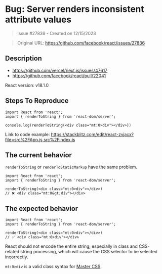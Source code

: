 # Bug: Server renders inconsistent attribute values

> Issue #27836 - Created on 12/15/2023

> Original URL: https://github.com/facebook/react/issues/27836

## Description

- https://github.com/vercel/next.js/issues/47617
- https://github.com/facebook/react/pull/22041

<!--
  Please provide a clear and concise description of what the bug is. Include
  screenshots if needed. Please test using the latest version of the relevant
  React packages to make sure your issue has not already been fixed.
-->

React version: v18.1.0

## Steps To Reproduce
```tsx
import React from 'react';
import { renderToString } from 'react-dom/server';

console.log(renderToString(<div class="mt:0>div"></div>))
```

<!--
  Your bug will get fixed much faster if we can run your code and it doesn't
  have dependencies other than React. Issues without reproduction steps or
  code examples may be immediately closed as not actionable.
-->

Link to code example: https://stackblitz.com/edit/react-zvjacx?file=src%2FApp.js,src%2Findex.js

<!--
  Please provide a CodeSandbox (https://codesandbox.io/s/new), a link to a
  repository on GitHub, or provide a minimal code example that reproduces the
  problem. You may provide a screenshot of the application if you think it is
  relevant to your bug report. Here are some tips for providing a minimal
  example: https://stackoverflow.com/help/mcve.
-->

## The current behavior
`renderToString` or `renderToStaticMarkup` have the same problem.
```tsx
import React from 'react';
import { renderToString } from 'react-dom/server';

renderToString(<div class="mt:0>div"></div>)
// ❌ <div class="mt:0&gt;div"></div>
```

## The expected behavior
```tsx
import React from 'react';
import { renderToString } from 'react-dom/server';

renderToString(<div class="mt:0>div"></div>)
// ✅ <div class="mt:0>div"></div>
```
React should not encode the entire string, especially in class and CSS-related string processing, which will cause the CSS selector to be selected incorrectly.

`mt:0>div` is a valid class syntax for [Master CSS](https://css.master.co).
